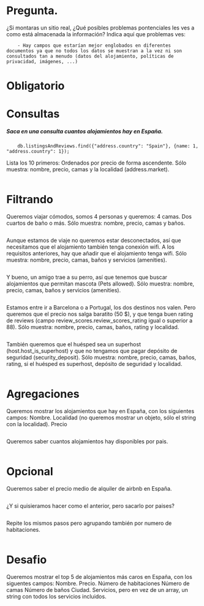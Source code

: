 # Pregunta.
¿Si montaras un sitio real, ¿Qué posibles problemas pontenciales les ves a como está almacenada la información?
Indica aquí que problemas ves:
```
    - Hay campos que estarían mejor englobados en diferentes documentos ya que no todos los datos se muestran a la vez ni son consultados tan a menudo (datos del alojamiento, políticas de privacidad, imágenes, ...)
```



# Obligatorio
# Consultas
##### Saca en una consulta cuantos alojamientos hay en España.
```
    db.listingsAndReviews.find({"address.country": "Spain"}, {name: 1, "address.country": 1});
```

Lista los 10 primeros:
Ordenados por precio de forma ascendente.
Sólo muestra: nombre, precio, camas y la localidad (address.market).
```

```


# Filtrando
Queremos viajar cómodos, somos 4 personas y queremos:
4 camas.
Dos cuartos de baño o más.
Sólo muestra: nombre, precio, camas y baños.
```

```

Aunque estamos de viaje no queremos estar desconectados, así que necesitamos que el alojamiento
también tenga conexión wifi. A los requisitos anteriores, hay que añadir que el alojamiento tenga wifi.
Sólo muestra: nombre, precio, camas, baños y servicios (amenities).
```

```

Y bueno, un amigo trae a su perro, así que tenemos que buscar alojamientos que permitan mascota
(Pets allowed).
Sólo muestra: nombre, precio, camas, baños y servicios (amenities).
```

```

Estamos entre ir a Barcelona o a Portugal, los dos destinos nos valen. Pero queremos que el precio nos
salga baratito (50 $), y que tenga buen rating de reviews (campo
review_scores.review_scores_rating igual o superior a 88).
Sólo muestra: nombre, precio, camas, baños, rating y localidad.
```

```

También queremos que el huésped sea un superhost (host.host_is_superhost) y que no tengamos
que pagar depósito de seguridad (security_deposit).
Sólo muestra: nombre, precio, camas, baños, rating, si el huésped es superhost, depósito de
seguridad y localidad.
```

```



# Agregaciones
Queremos mostrar los alojamientos que hay en España, con los siguientes campos:
Nombre.
Localidad (no queremos mostrar un objeto, sólo el string con la localidad).
Precio
```

```

Queremos saber cuantos alojamientos hay disponibles por pais.
```

```



# Opcional
Queremos saber el precio medio de alquiler de airbnb en España.
```

```

¿Y si quisieramos hacer como el anterior, pero sacarlo por paises?
```

```

Repite los mismos pasos pero agrupando también por numero de habitaciones.
```

```



# Desafio
Queremos mostrar el top 5 de alojamientos más caros en España, con los siguentes campos:
Nombre.
Precio.
Número de habitaciones
Número de camas
Número de baños
Ciudad.
Servicios, pero en vez de un array, un string con todos los servicios incluidos.
```

```
